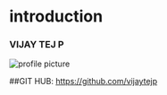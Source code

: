 # introduction
### VIJAY TEJ P
![profile picture](https://github.com/vijaytejp/introduction/assets/144493074/66a766ba-2f2d-41cf-8649-4588576b91f9)

##GIT HUB: https://github.com/vijaytejp
